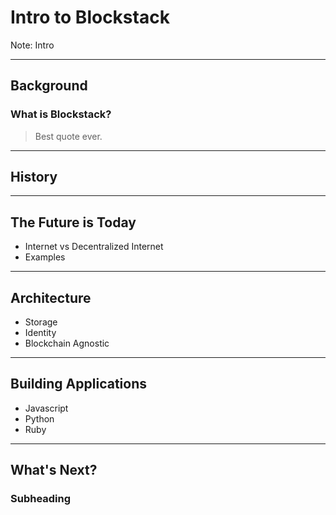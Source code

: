 # Intro to Blockstack

Note: Intro

---

## Background
### What is Blockstack?

> Best quote ever.

---

## History

---

## The Future is Today
* Internet vs Decentralized Internet
* Examples

---

## Architecture
* Storage
* Identity
* Blockchain Agnostic
---

## Building Applications
* Javascript
* Python
* Ruby
---

## What's Next?
### Subheading
